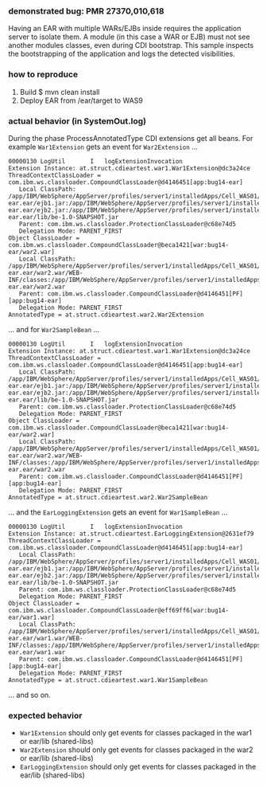 ### demonstrated bug: PMR 27370,010,618

Having an EAR with multiple WARs/EJBs inside requires the application server to isolate them. A module (in this case a WAR or EJB) must not see another modules classes, even during CDI bootstrap. This sample inspects the bootstrapping of the application and logs the detected visibilities. 

### how to reproduce

1. Build $ mvn clean install
2. Deploy EAR from /ear/target to WAS9

### actual behavior (in SystemOut.log)

During the phase ProcessAnnotatedType CDI extensions get all beans. For example `War1Extension` gets an event for `War2Extension` ...

```
00000130 LogUtil       I   logExtensionInvocation
Extension Instance: at.struct.cdieartest.war1.War1Extension@dc3a24ce
ThreadContextClassLoader =
com.ibm.ws.classloader.CompoundClassLoader@d4146451[app:bug14-ear]
   Local ClassPath: /app/IBM/WebSphere/AppServer/profiles/server1/installedApps/Cell_WAS01/bug14-ear.ear/ejb1.jar:/app/IBM/WebSphere/AppServer/profiles/server1/installedApps/Cell_WAS01/bug14-ear.ear/ejb2.jar:/app/IBM/WebSphere/AppServer/profiles/server1/installedApps/Cell_WAS01/bug14-ear.ear/lib/be-1.0-SNAPSHOT.jar
   Parent: com.ibm.ws.classloader.ProtectionClassLoader@c68e74d5
   Delegation Mode: PARENT_FIRST
Object ClassLoader =
com.ibm.ws.classloader.CompoundClassLoader@beca1421[war:bug14-ear/war2.war]
   Local ClassPath: /app/IBM/WebSphere/AppServer/profiles/server1/installedApps/Cell_WAS01/bug14-ear.ear/war2.war/WEB-INF/classes:/app/IBM/WebSphere/AppServer/profiles/server1/installedApps/Cell_WAS01/bug14-ear.ear/war2.war
   Parent: com.ibm.ws.classloader.CompoundClassLoader@d4146451[PF][app:bug14-ear]
   Delegation Mode: PARENT_FIRST
AnnotatedType = at.struct.cdieartest.war2.War2Extension
```

... and for `War2SampleBean` ...

```
00000130 LogUtil       I   logExtensionInvocation
Extension Instance: at.struct.cdieartest.war1.War1Extension@dc3a24ce
ThreadContextClassLoader =
com.ibm.ws.classloader.CompoundClassLoader@d4146451[app:bug14-ear]
   Local ClassPath: /app/IBM/WebSphere/AppServer/profiles/server1/installedApps/Cell_WAS01/bug14-ear.ear/ejb1.jar:/app/IBM/WebSphere/AppServer/profiles/server1/installedApps/Cell_WAS01/bug14-ear.ear/ejb2.jar:/app/IBM/WebSphere/AppServer/profiles/server1/installedApps/Cell_WAS01/bug14-ear.ear/lib/be-1.0-SNAPSHOT.jar
   Parent: com.ibm.ws.classloader.ProtectionClassLoader@c68e74d5
   Delegation Mode: PARENT_FIRST
Object ClassLoader =
com.ibm.ws.classloader.CompoundClassLoader@beca1421[war:bug14-ear/war2.war]
   Local ClassPath: /app/IBM/WebSphere/AppServer/profiles/server1/installedApps/Cell_WAS01/bug14-ear.ear/war2.war/WEB-INF/classes:/app/IBM/WebSphere/AppServer/profiles/server1/installedApps/Cell_WAS01/bug14-ear.ear/war2.war
   Parent: com.ibm.ws.classloader.CompoundClassLoader@d4146451[PF][app:bug14-ear]
   Delegation Mode: PARENT_FIRST
AnnotatedType = at.struct.cdieartest.war2.War2SampleBean
```

... and the `EarLoggingExtension` gets an event for `War1SampleBean` ...

```
00000130 LogUtil       I   logExtensionInvocation
Extension Instance: at.struct.cdieartest.EarLoggingExtension@2631ef79
ThreadContextClassLoader =
com.ibm.ws.classloader.CompoundClassLoader@d4146451[app:bug14-ear]
   Local ClassPath: /app/IBM/WebSphere/AppServer/profiles/server1/installedApps/Cell_WAS01/bug14-ear.ear/ejb1.jar:/app/IBM/WebSphere/AppServer/profiles/server1/installedApps/Cell_WAS01/bug14-ear.ear/ejb2.jar:/app/IBM/WebSphere/AppServer/profiles/server1/installedApps/Cell_WAS01/bug14-ear.ear/lib/be-1.0-SNAPSHOT.jar
   Parent: com.ibm.ws.classloader.ProtectionClassLoader@c68e74d5
   Delegation Mode: PARENT_FIRST
Object ClassLoader =
com.ibm.ws.classloader.CompoundClassLoader@eff69ff6[war:bug14-ear/war1.war]
   Local ClassPath: /app/IBM/WebSphere/AppServer/profiles/server1/installedApps/Cell_WAS01/bug14-ear.ear/war1.war/WEB-INF/classes:/app/IBM/WebSphere/AppServer/profiles/server1/installedApps/Cell_WAS01/bug14-ear.ear/war1.war
   Parent: com.ibm.ws.classloader.CompoundClassLoader@d4146451[PF][app:bug14-ear]
   Delegation Mode: PARENT_FIRST
AnnotatedType = at.struct.cdieartest.war1.War1SampleBean
```

... and so on.

### expected behavior

* `War1Extension` should only get events for classes packaged in the war1 or ear/lib (shared-libs)
* `War2Extension` should only get events for classes packaged in the war2 or ear/lib (shared-libs)
* `EarLoggingExtension`  should only get events for classes packaged in the ear/lib (shared-libs)
